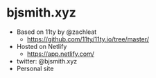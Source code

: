 # bjsmith.xyz

* Based on 11ty by @zachleat
  - https://github.com/11ty/11ty.io/tree/master/
* Hosted on Netlify
  - https://app.netlify.com/
* twitter: @bjsmith.xyz
* Personal site

